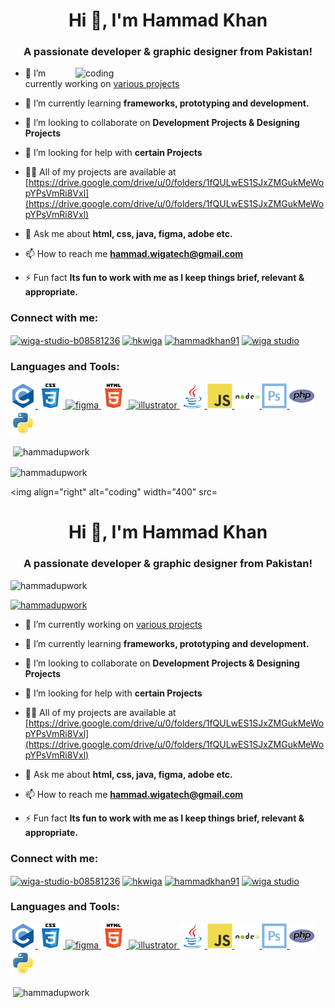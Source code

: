 <h1 align="center">Hi 👋, I'm Hammad Khan</h1>
<h3 align="center">A passionate developer & graphic designer from Pakistan!</h3>

<img align="right" alt="coding" width="400" src="https://user-images.githubusercontent.com/107892301/223050955-59bb8ccc-c456-480b-aae6-2f431058f589.gif">

- 🔭 I’m currently working on [various projects](https://www.figma.com/file/Gyyy1PtVf46ss6AjrGr3OE/Qbix-Data-Solution?node-id=0%3A1)

- 🌱 I’m currently learning **frameworks, prototyping and development.**

- 👯 I’m looking to collaborate on **Development Projects & Designing Projects**

- 🤝 I’m looking for help with **certain Projects**

- 👨‍💻 All of my projects are available at [https://drive.google.com/drive/u/0/folders/1fQULwES1SJxZMGukMeWopYPsVmRi8Vxl](https://drive.google.com/drive/u/0/folders/1fQULwES1SJxZMGukMeWopYPsVmRi8Vxl)

- 💬 Ask me about **html, css, java, figma, adobe etc.**

- 📫 How to reach me **hammad.wigatech@gmail.com**

- ⚡ Fun fact **Its fun to work with me as I keep things brief, relevant & appropriate.**

<h3 align="left">Connect with me:</h3>
<p align="left">
<a href="https://linkedin.com/in/wiga-studio-b08581236" target="blank"><img align="center" src="https://raw.githubusercontent.com/rahuldkjain/github-profile-readme-generator/master/src/images/icons/Social/linked-in-alt.svg" alt="wiga-studio-b08581236" height="30" width="40" /></a>
<a href="https://dribbble.com/hkwiga" target="blank"><img align="center" src="https://raw.githubusercontent.com/rahuldkjain/github-profile-readme-generator/master/src/images/icons/Social/dribbble.svg" alt="hkwiga" height="30" width="40" /></a>
<a href="https://www.behance.net/hammadkhan91" target="blank"><img align="center" src="https://raw.githubusercontent.com/rahuldkjain/github-profile-readme-generator/master/src/images/icons/Social/behance.svg" alt="hammadkhan91" height="30" width="40" /></a>
<a href="https://www.youtube.com/c/wiga studio" target="blank"><img align="center" src="https://raw.githubusercontent.com/rahuldkjain/github-profile-readme-generator/master/src/images/icons/Social/youtube.svg" alt="wiga studio" height="30" width="40" /></a>
</p>

<h3 align="left">Languages and Tools:</h3>
<p align="left"> <a href="https://www.cprogramming.com/" target="_blank" rel="noreferrer"> <img src="https://raw.githubusercontent.com/devicons/devicon/master/icons/c/c-original.svg" alt="c" width="40" height="40"/> </a> <a href="https://www.w3schools.com/css/" target="_blank" rel="noreferrer"> <img src="https://raw.githubusercontent.com/devicons/devicon/master/icons/css3/css3-original-wordmark.svg" alt="css3" width="40" height="40"/> </a> <a href="https://www.figma.com/" target="_blank" rel="noreferrer"> <img src="https://www.vectorlogo.zone/logos/figma/figma-icon.svg" alt="figma" width="40" height="40"/> </a> <a href="https://www.w3.org/html/" target="_blank" rel="noreferrer"> <img src="https://raw.githubusercontent.com/devicons/devicon/master/icons/html5/html5-original-wordmark.svg" alt="html5" width="40" height="40"/> </a> <a href="https://www.adobe.com/in/products/illustrator.html" target="_blank" rel="noreferrer"> <img src="https://www.vectorlogo.zone/logos/adobe_illustrator/adobe_illustrator-icon.svg" alt="illustrator" width="40" height="40"/> </a> <a href="https://www.java.com" target="_blank" rel="noreferrer"> <img src="https://raw.githubusercontent.com/devicons/devicon/master/icons/java/java-original.svg" alt="java" width="40" height="40"/> </a> <a href="https://developer.mozilla.org/en-US/docs/Web/JavaScript" target="_blank" rel="noreferrer"> <img src="https://raw.githubusercontent.com/devicons/devicon/master/icons/javascript/javascript-original.svg" alt="javascript" width="40" height="40"/> </a> <a href="https://nodejs.org" target="_blank" rel="noreferrer"> <img src="https://raw.githubusercontent.com/devicons/devicon/master/icons/nodejs/nodejs-original-wordmark.svg" alt="nodejs" width="40" height="40"/> </a> <a href="https://www.photoshop.com/en" target="_blank" rel="noreferrer"> <img src="https://raw.githubusercontent.com/devicons/devicon/master/icons/photoshop/photoshop-line.svg" alt="photoshop" width="40" height="40"/> </a> <a href="https://www.php.net" target="_blank" rel="noreferrer"> <img src="https://raw.githubusercontent.com/devicons/devicon/master/icons/php/php-original.svg" alt="php" width="40" height="40"/> </a> <a href="https://www.python.org" target="_blank" rel="noreferrer"> <img src="https://raw.githubusercontent.com/devicons/devicon/master/icons/python/python-original.svg" alt="python" width="40" height="40"/> </a> </p>

<p>&nbsp;<img align="center" src="https://github-readme-stats.vercel.app/api?username=hammadupwork&show_icons=true&locale=en" alt="hammadupwork" /></p>

<p><img align="center" src="https://github-readme-streak-stats.herokuapp.com/?user=hammadupwork&" alt="hammadupwork" /></p>






<img align="right" alt="coding" width="400" src=<h1 align="center">Hi 👋, I'm Hammad Khan</h1>
<h3 align="center">A passionate developer & graphic designer from Pakistan!</h3>

<p align="left"> <img src="https://komarev.com/ghpvc/?username=hammadupwork&label=Profile%20views&color=0e75b6&style=flat" alt="hammadupwork" /> </p>

<p align="left"> <a href="https://github.com/ryo-ma/github-profile-trophy"><img src="https://github-profile-trophy.vercel.app/?username=hammadupwork" alt="hammadupwork" /></a> </p>

- 🔭 I’m currently working on [various projects](https://www.figma.com/file/Gyyy1PtVf46ss6AjrGr3OE/Qbix-Data-Solution?node-id=0%3A1)

- 🌱 I’m currently learning **frameworks, prototyping and development.**

- 👯 I’m looking to collaborate on **Development Projects & Designing Projects**

- 🤝 I’m looking for help with **certain Projects**

- 👨‍💻 All of my projects are available at [https://drive.google.com/drive/u/0/folders/1fQULwES1SJxZMGukMeWopYPsVmRi8Vxl](https://drive.google.com/drive/u/0/folders/1fQULwES1SJxZMGukMeWopYPsVmRi8Vxl)

- 💬 Ask me about **html, css, java, figma, adobe etc.**

- 📫 How to reach me **hammad.wigatech@gmail.com**

- ⚡ Fun fact **Its fun to work with me as I keep things brief, relevant & appropriate.**

<h3 align="left">Connect with me:</h3>
<p align="left">
<a href="https://linkedin.com/in/wiga-studio-b08581236" target="blank"><img align="center" src="https://raw.githubusercontent.com/rahuldkjain/github-profile-readme-generator/master/src/images/icons/Social/linked-in-alt.svg" alt="wiga-studio-b08581236" height="30" width="40" /></a>
<a href="https://dribbble.com/hkwiga" target="blank"><img align="center" src="https://raw.githubusercontent.com/rahuldkjain/github-profile-readme-generator/master/src/images/icons/Social/dribbble.svg" alt="hkwiga" height="30" width="40" /></a>
<a href="https://www.behance.net/hammadkhan91" target="blank"><img align="center" src="https://raw.githubusercontent.com/rahuldkjain/github-profile-readme-generator/master/src/images/icons/Social/behance.svg" alt="hammadkhan91" height="30" width="40" /></a>
<a href="https://www.youtube.com/c/wiga studio" target="blank"><img align="center" src="https://raw.githubusercontent.com/rahuldkjain/github-profile-readme-generator/master/src/images/icons/Social/youtube.svg" alt="wiga studio" height="30" width="40" /></a>
</p>

<h3 align="left">Languages and Tools:</h3>
<p align="left"> <a href="https://www.cprogramming.com/" target="_blank" rel="noreferrer"> <img src="https://raw.githubusercontent.com/devicons/devicon/master/icons/c/c-original.svg" alt="c" width="40" height="40"/> </a> <a href="https://www.w3schools.com/css/" target="_blank" rel="noreferrer"> <img src="https://raw.githubusercontent.com/devicons/devicon/master/icons/css3/css3-original-wordmark.svg" alt="css3" width="40" height="40"/> </a> <a href="https://www.figma.com/" target="_blank" rel="noreferrer"> <img src="https://www.vectorlogo.zone/logos/figma/figma-icon.svg" alt="figma" width="40" height="40"/> </a> <a href="https://www.w3.org/html/" target="_blank" rel="noreferrer"> <img src="https://raw.githubusercontent.com/devicons/devicon/master/icons/html5/html5-original-wordmark.svg" alt="html5" width="40" height="40"/> </a> <a href="https://www.adobe.com/in/products/illustrator.html" target="_blank" rel="noreferrer"> <img src="https://www.vectorlogo.zone/logos/adobe_illustrator/adobe_illustrator-icon.svg" alt="illustrator" width="40" height="40"/> </a> <a href="https://www.java.com" target="_blank" rel="noreferrer"> <img src="https://raw.githubusercontent.com/devicons/devicon/master/icons/java/java-original.svg" alt="java" width="40" height="40"/> </a> <a href="https://developer.mozilla.org/en-US/docs/Web/JavaScript" target="_blank" rel="noreferrer"> <img src="https://raw.githubusercontent.com/devicons/devicon/master/icons/javascript/javascript-original.svg" alt="javascript" width="40" height="40"/> </a> <a href="https://nodejs.org" target="_blank" rel="noreferrer"> <img src="https://raw.githubusercontent.com/devicons/devicon/master/icons/nodejs/nodejs-original-wordmark.svg" alt="nodejs" width="40" height="40"/> </a> <a href="https://www.photoshop.com/en" target="_blank" rel="noreferrer"> <img src="https://raw.githubusercontent.com/devicons/devicon/master/icons/photoshop/photoshop-line.svg" alt="photoshop" width="40" height="40"/> </a> <a href="https://www.php.net" target="_blank" rel="noreferrer"> <img src="https://raw.githubusercontent.com/devicons/devicon/master/icons/php/php-original.svg" alt="php" width="40" height="40"/> </a> <a href="https://www.python.org" target="_blank" rel="noreferrer"> <img src="https://raw.githubusercontent.com/devicons/devicon/master/icons/python/python-original.svg" alt="python" width="40" height="40"/> </a> </p>

<p>&nbsp;<img align="center" src="https://github-readme-stats.vercel.app/api?username=hammadupwork&show_icons=true&locale=en" alt="hammadupwork" /></p>
